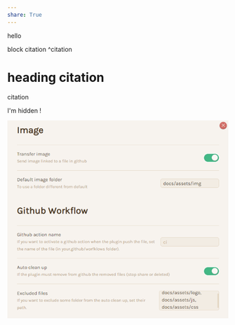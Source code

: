 ```yaml
---
share: True
---
```

hello

block citation ^citation

# heading citation
citation

I'm hidden !

![img](docs/assets/img/obs2mk-2.png)